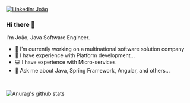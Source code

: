 [![Linkedin: João](https://img.shields.io/badge/-João%20Santos-blue?style=flat-square&logo=Linkedin&logoColor=white&link=https://www.linkedin.com/in/jo%C3%A3o-victor-fernandes-dos-santos-0aa19318a/)](https://www.linkedin.com/in/jo%C3%A3o-victor-fernandes-dos-santos-0aa19318a/)

### Hi there 👋


I'm João, Java Software Engineer.

- 🏦 I’m currently working on a multinational software solution company
- 💼 I have experience with Platform development...
- 💻 I have experience with Micro-services
- 💬 Ask me about Java, Spring Framework, Angular, and others...

<!-- [![Top Langs](https://github-readme-stats.vercel.app/api/top-langs/?username=DevByJoaoS&layout=compact)](https://github.com/anuraghazra/github-readme-stats) !-->
<br>


![Anurag's github stats](https://github-readme-stats.vercel.app/api?username=devbyjoaos&show_icons=true&theme=radical)



